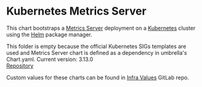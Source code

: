 # Kubernetes Metrics Server

This chart bootstraps a [Metrics Server](https://github.com/kubernetes-sigs/metrics-server) deployment on a [Kubernetes](https://kubernetes.io) cluster using the [Helm](https://helm.sh) package manager.

This folder is empty because the official Kubernetes SIGs templates are used and Metrics Server chart is defined as a dependency in umbrella's Chart.yaml.
Current version: 3.13.0   
[Repository](https://kubernetes-sigs.github.io/metrics-server/)

Custom values for these charts can be found in [Infra Values](https://gitlab.sgmdev.hu/medusa/enap/infra-values) GitLab repo.
